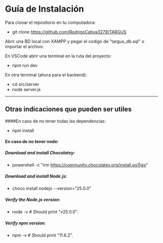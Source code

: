 # Guía de Instalación

Para clonar el repositorio en tu computadora:
* git clone https://github.com/RodrigoCativa3279/TARGUS

Abrir una BD local con XAMPP y pegar el codigo de "targus_db.sql" o importar el archivo.

En VSCode abrir una terminal en la ruta del proyecto:
* npm run dev

En otra terminal (ahora para el backend):
* cd src/server
* node server.js


---
## Otras indicaciones que pueden ser utiles
####En caso de no tener todas las dependencias:
* npm install

#### En caso de no tener node:
##### Download and install Chocolatey:
* powershell -c "irm https://community.chocolatey.org/install.ps1|iex"
##### Download and install Node.js:
* choco install nodejs --version="25.0.0"
##### Verify the Node.js version:
* node -v # Should print "v25.0.0".
##### Verify npm version:
* npm -v # Should print "11.6.2".

